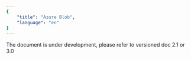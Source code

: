 ```yaml
---
{
    "title": "Azure Blob",
    "language": "en"
}
---
```


The document is under development, please refer to versioned doc 2.1 or 3.0

